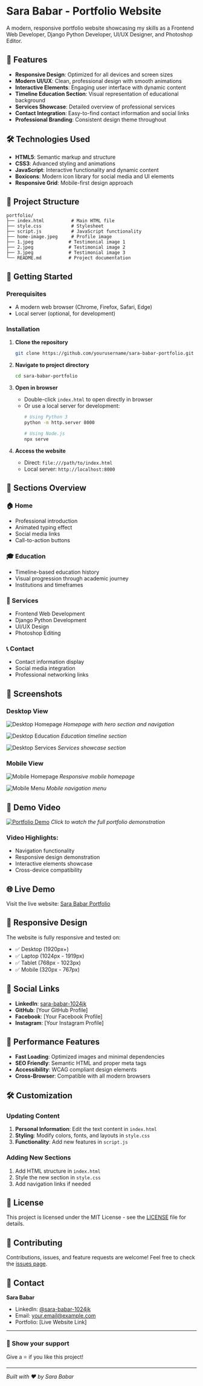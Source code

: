 # Sara Babar - Portfolio Website

A modern, responsive portfolio website showcasing my skills as a Frontend Web Developer, Django Python Developer, UI/UX Designer, and Photoshop Editor.

## 🌟 Features

- **Responsive Design**: Optimized for all devices and screen sizes
- **Modern UI/UX**: Clean, professional design with smooth animations
- **Interactive Elements**: Engaging user interface with dynamic content
- **Timeline Education Section**: Visual representation of educational background
- **Services Showcase**: Detailed overview of professional services
- **Contact Integration**: Easy-to-find contact information and social links
- **Professional Branding**: Consistent design theme throughout

## 🛠️ Technologies Used

- **HTML5**: Semantic markup and structure
- **CSS3**: Advanced styling and animations
- **JavaScript**: Interactive functionality and dynamic content
- **Boxicons**: Modern icon library for social media and UI elements
- **Responsive Grid**: Mobile-first design approach

## 📁 Project Structure

```
portfolio/
├── index.html          # Main HTML file
├── style.css           # Stylesheet
├── script.js           # JavaScript functionality
├── home-image.jpeg     # Profile image
├── 1.jpeg             # Testimonial image 1
├── 2.jpeg             # Testimonial image 2
├── 3.jpeg             # Testimonial image 3
└── README.md          # Project documentation
```

## 🚀 Getting Started

### Prerequisites
- A modern web browser (Chrome, Firefox, Safari, Edge)
- Local server (optional, for development)

### Installation

1. **Clone the repository**
   ```bash
   git clone https://github.com/yourusername/sara-babar-portfolio.git
   ```

2. **Navigate to project directory**
   ```bash
   cd sara-babar-portfolio
   ```

3. **Open in browser**
   - Double-click `index.html` to open directly in browser
   - Or use a local server for development:
     ```bash
     # Using Python 3
     python -m http.server 8000
     
     # Using Node.js
     npx serve
     ```

4. **Access the website**
   - Direct: `file:///path/to/index.html`
   - Local server: `http://localhost:8000`

## 🎯 Sections Overview

### 🏠 Home
- Professional introduction
- Animated typing effect
- Social media links
- Call-to-action buttons

### 🎓 Education
- Timeline-based education history
- Visual progression through academic journey
- Institutions and timeframes

### 💼 Services
- Frontend Web Development
- Django Python Development
- UI/UX Design
- Photoshop Editing

### 📞 Contact
- Contact information display
- Social media integration
- Professional networking links

## 📸 Screenshots

### Desktop View
![Desktop Homepage](https://drive.google.com/file/d/161EsauyvKcfoaI_2WK0G8ug2L-zFKoaG/view?usp=drive_link)
*Homepage with hero section and navigation*

![Desktop Education](screenshots/desktop-education.png)
*Education timeline section*

![Desktop Services](screenshots/desktop-services.png)
*Services showcase section*

### Mobile View
![Mobile Homepage](screenshots/mobile-home.png)
*Responsive mobile homepage*

![Mobile Menu](screenshots/mobile-menu.png)
*Mobile navigation menu*

## 🎥 Demo Video

[![Portfolio Demo](video-thumbnail.png)](demo-video.mp4)
*Click to watch the full portfolio demonstration*

### Video Highlights:
- Navigation functionality
- Responsive design demonstration
- Interactive elements showcase
- Cross-device compatibility

## 🌐 Live Demo

Visit the live website: [Sara Babar Portfolio](https://your-portfolio-url.com)

## 📱 Responsive Design

The website is fully responsive and tested on:
- ✅ Desktop (1920px+)
- ✅ Laptop (1024px - 1919px)
- ✅ Tablet (768px - 1023px)
- ✅ Mobile (320px - 767px)

## 🔗 Social Links

- **LinkedIn**: [sara-babar-1024jk](https://www.linkedin.com/in/sara-babar-1024jk)
- **GitHub**: [Your GitHub Profile]
- **Facebook**: [Your Facebook Profile]
- **Instagram**: [Your Instagram Profile]

## 🚀 Performance Features

- **Fast Loading**: Optimized images and minimal dependencies
- **SEO Friendly**: Semantic HTML and proper meta tags
- **Accessibility**: WCAG compliant design elements
- **Cross-Browser**: Compatible with all modern browsers

## 🛠️ Customization

### Updating Content
1. **Personal Information**: Edit the text content in `index.html`
2. **Styling**: Modify colors, fonts, and layouts in `style.css`
3. **Functionality**: Add new features in `script.js`

### Adding New Sections
1. Add HTML structure in `index.html`
2. Style the new section in `style.css`
3. Add navigation links if needed

## 📄 License

This project is licensed under the MIT License - see the [LICENSE](LICENSE) file for details.

## 🤝 Contributing

Contributions, issues, and feature requests are welcome! Feel free to check the [issues page](https://github.com/yourusername/sara-babar-portfolio/issues).

## 📧 Contact

**Sara Babar**
- LinkedIn: [@sara-babar-1024jk](https://www.linkedin.com/in/sara-babar-1024jk)
- Email: your.email@example.com
- Portfolio: [Live Website Link]

---

### 🌟 Show your support

Give a ⭐️ if you like this project!

---

*Built with ❤️ by Sara Babar*
